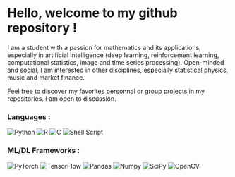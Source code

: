 # Hello, welcome to my github repository ! 

I am a student with a passion for mathematics and its applications, especially in artificial intelligence (deep learning, reinforcement learning, computational statistics, image and time series processing).
Open-minded and social, I am interested in other disciplines, especially statistical physics, music and market finance.

Feel free to discover my favorites personnal or group projects in my repositories.
I am open to discussion.

### Languages :

![Python](https://img.shields.io/badge/Python-FFD43B?style=for-the-badge&logo=python&logoColor=306998)
![R](https://img.shields.io/badge/r-%23276DC3.svg?style=for-the-badge&logo=r&logoColor=white)
![C](https://img.shields.io/badge/C-00599C?style=for-the-badge&logo=c&logoColor=white)
![Shell Script](https://img.shields.io/badge/shell_script-%23121011.svg?style=for-the-badge&logo=gnu-bash&logoColor=white)

### ML/DL Frameworks :

![PyTorch](https://img.shields.io/badge/PyTorch-%23EE4C2C.svg?style=for-the-badge&logo=PyTorch&logoColor=white)
![TensorFlow](https://img.shields.io/badge/TensorFlow-%23FF6F00.svg?style=for-the-badge&logo=TensorFlow&logoColor=white)
![Pandas](https://img.shields.io/badge/Pandas-150458?style=for-the-badge&logo=pandas&logoColor=white)
![Numpy](https://img.shields.io/badge/Numpy-013243?style=for-the-badge&logo=numpy&logoColor=white)
![SciPy](https://img.shields.io/badge/SciPy-%230C55A5.svg?style=for-the-badge&logo=scipy&logoColor=%white)
![OpenCV](https://img.shields.io/badge/opencv-%23white.svg?style=for-the-badge&logo=opencv&logoColor=white)

<!---
Victorletzelter/Victorletzelter is a ✨ special ✨ repository because its `README.md` (this file) appears on your GitHub profile.
You can click the Preview link to take a look at your changes.
--->
